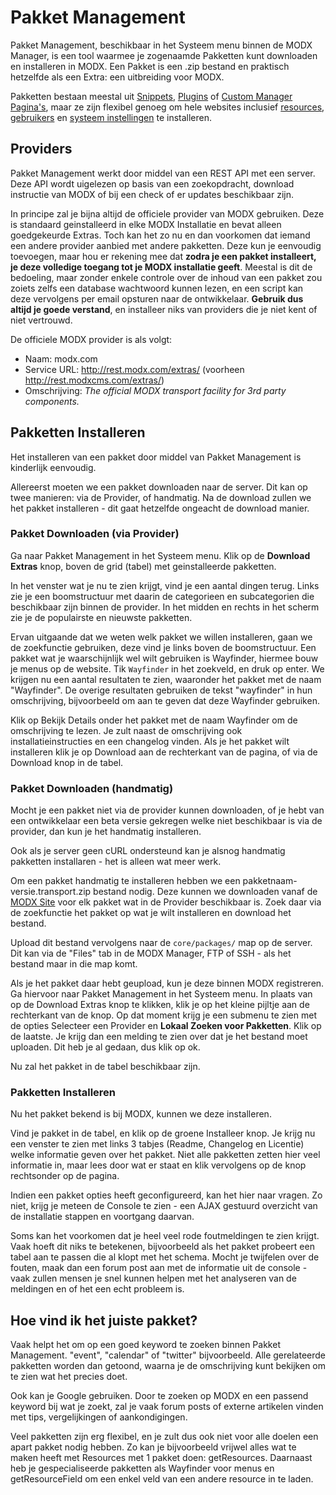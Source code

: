 # Pakket Management

Pakket Management, beschikbaar in het Systeem menu binnen de MODX Manager, is een tool waarmee je zogenaamde Pakketten kunt downloaden en installeren in MODX. Een Pakket is een .zip bestand en praktisch hetzelfde als een Extra: een uitbreiding voor MODX.

Pakketten bestaan meestal uit [Snippets](/Principes/Snippet), [Plugins](/Principes/Plugin) of [Custom Manager Pagina's](/Principes/Custom-Manager-Pagina), maar ze zijn flexibel genoeg om hele websites inclusief [resources](/Principes/Resource), [gebruikers](/Principes/Gebruiker) en [systeem instellingen](/Principes/Systeem-Instellingen) te installeren.

## Providers
Pakket Management werkt door middel van een REST API met een server. Deze API wordt uigelezen op basis van een zoekopdracht, download instructie van MODX of bij een check of er updates beschikbaar zijn. 

In principe zal je bijna altijd de officiele provider van MODX gebruiken. Deze is standaard geinstalleerd in elke MODX Installatie en bevat alleen goedgekeurde Extras. Toch kan het zo nu en dan voorkomen dat iemand een andere provider aanbied met andere pakketten. Deze kun je eenvoudig toevoegen, maar hou er rekening mee dat **zodra je een pakket installeert, je deze volledige toegang tot je MODX installatie geeft**. Meestal is dit de bedoeling, maar zonder enkele controle over de inhoud van een pakket zou zoiets zelfs een database wachtwoord kunnen lezen, en een script kan deze vervolgens per email opsturen naar de ontwikkelaar. **Gebruik dus altijd je goede verstand**, en installeer niks van providers die je niet kent of niet vertrouwd. 

De officiele MODX provider is als volgt:

- Naam: modx.com
- Service URL: http://rest.modx.com/extras/ (voorheen http://rest.modxcms.com/extras/)
- Omschrijving: *The official MODX transport facility for 3rd party components.*

## Pakketten Installeren
Het installeren van een pakket door middel van Pakket Management is kinderlijk eenvoudig.

Allereerst moeten we een pakket downloaden naar de server. Dit kan op twee manieren: via de Provider, of handmatig. Na de download zullen we het pakket installeren - dit gaat hetzelfde ongeacht de download manier.

### Pakket Downloaden (via Provider)
Ga naar Pakket Management in het Systeem menu. Klik op de **Download Extras** knop, boven de grid (tabel) met geinstalleerde pakketten. 

In het venster wat je nu te zien krijgt, vind je een aantal dingen terug. Links zie je een boomstructuur met daarin de categorieen en subcategorien die beschikbaar zijn binnen de provider. In het midden en rechts in het scherm zie je de populairste en nieuwste pakketten.

Ervan uitgaande dat we weten welk pakket we willen installeren, gaan we de zoekfunctie gebruiken, deze vind je links boven de boomstructuur. Een pakket wat je waarschijnlijk wel wilt gebruiken is Wayfinder, hiermee bouw je menus op de website. Tik `Wayfinder` in het zoekveld, en druk op enter. We krijgen nu een aantal resultaten te zien, waaronder het pakket met de naam "Wayfinder". De overige resultaten gebruiken de tekst "wayfinder" in hun omschrijving, bijvoorbeeld om aan te geven dat deze Wayfinder gebruiken. 

Klik op Bekijk Details onder het pakket met de naam Wayfinder om de omschrijving te lezen. Je zult naast de omschrijving ook installatieinstructies en een changelog vinden. Als je het pakket wilt installeren klik je op Download aan de rechterkant van de pagina, of via de Download knop in de tabel.


### Pakket Downloaden (handmatig)
Mocht je een pakket niet via de provider kunnen downloaden, of je hebt van een ontwikkelaar een beta versie gekregen welke niet beschikbaar is via de provider, dan kun je het handmatig installeren.

Ook als je server geen cURL ondersteund kan je alsnog handmatig pakketten installaren - het is alleen wat meer werk.

Om een pakket handmatig te installeren hebben we een pakketnaam-versie.transport.zip bestand nodig. Deze kunnen we downloaden vanaf de [MODX Site](http://modx.com/extras/) voor elk pakket wat in de Provider beschikbaar is. Zoek daar via de zoekfunctie het pakket op wat je wilt installeren en download het bestand.

Upload dit bestand vervolgens naar de `core/packages/` map op de server. Dit kan via de "Files" tab in de MODX Manager, FTP of SSH - als het bestand maar in die map komt.

Als je het pakket daar hebt geupload, kun je deze binnen MODX registreren. Ga hiervoor naar Pakket Management in het Systeem menu. In plaats van op de Download Extras knop te klikken, klik je op het kleine pijltje aan de rechterkant van de knop. Op dat moment krijg je een submenu te zien met de opties Selecteer een Provider en **Lokaal Zoeken voor Pakketten**. Klik op de laatste. Je krijg dan een melding te zien over dat je het bestand moet uploaden. Dit heb je al gedaan, dus klik op ok. 

Nu zal het pakket in de tabel beschikbaar zijn. 

### Pakketten Installeren

Nu het pakket bekend is bij MODX, kunnen we deze installeren. 

Vind je pakket in de tabel, en klik op de groene Installeer knop. Je krijg nu een venster te zien met links 3 tabjes (Readme, Changelog en Licentie) welke informatie geven over het pakket. Niet alle pakketten zetten hier veel informatie in, maar lees door wat er staat en klik vervolgens op de knop rechtsonder op de pagina.

Indien een pakket opties heeft geconfigureerd, kan het hier naar vragen. Zo niet, krijg je meteen de Console te zien - een AJAX gestuurd overzicht van de installatie stappen en voortgang daarvan.

Soms kan het voorkomen dat je heel veel rode foutmeldingen te zien krijgt. Vaak hoeft dit niks te betekenen, bijvoorbeeld als het pakket probeert een tabel aan te passen die al klopt met het schema. Mocht je twijfelen over de fouten, maak dan een forum post aan met de informatie uit de console - vaak zullen mensen je snel kunnen helpen met het analyseren van de meldingen en of het een echt probleem is.

## Hoe vind ik het juiste pakket?

Vaak helpt het om op een goed keyword te zoeken binnen Pakket Management. "event", "calendar" of "twitter" bijvoorbeeld. Alle gerelateerde pakketten worden dan getoond, waarna je de omschrijving kunt bekijken om te zien wat het precies doet.

Ook kan je Google gebruiken. Door te zoeken op MODX en een passend keyword bij wat je zoekt, zal je vaak forum posts of externe artikelen vinden met tips, vergelijkingen of aankondigingen. 

Veel pakketten zijn erg flexibel, en je zult dus ook niet voor alle doelen een apart pakket nodig hebben. Zo kan je bijvoorbeeld vrijwel alles wat te maken heeft met Resources met 1 pakket doen: getResources. Daarnaast heb je gespecialiseerde pakketten als Wayfinder voor menus en getResourceField om een enkel veld van een andere resource in te laden.










